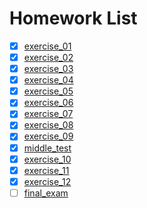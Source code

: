 # Homework List
- [x] [exercise_01](https://github.com/spaceandnight/compuational_physics_N2015301020065/blob/master/first.md)
- [x] [exercise_02](https://github.com/spaceandnight/compuational_physics_N2015301020065/blob/master/myname.md)
- [x] [exercise_03](https://github.com/spaceandnight/compuational_physics_N2015301020065/blob/master/movname.md)
- [x] [exercise_04](https://github.com/spaceandnight/compuational_physics_N2015301020065/blob/master/question12.md)
- [x] [exercise_05](https://github.com/spaceandnight/compuational_physics_N2015301020065/blob/master/cannon.md)
- [x] [exercise_06](https://github.com/spaceandnight/compuational_physics_N2015301020065/blob/master/backspin%20ball.md)
- [x] [exercise_07](http://note.youdao.com/noteshare?id=e01e4f4d376283eaa9645423e744eaa6)
- [x] [exercise_08](http://note.youdao.com/noteshare?id=0edbc34f67f2534254ae0046ad7b2cca)
- [x] [exercise_09](http://note.youdao.com/noteshare?id=c237cabb9cf12387a363fffd8a535eff)
- [x] [middle_test](http://note.youdao.com/noteshare?id=6ba61355e905695c55b684d9ffa97775)
- [x] [exercise_10](http://note.youdao.com/noteshare?id=20da980c22a41ad83498b0f520104a99)
- [x] [exercise_11](http://note.youdao.com/noteshare?id=bf15dd187d143d13ae6ba7851ed5e6c5)
- [x] [exercise_12](http://note.youdao.com/noteshare?id=681c16461ee5a9bd359e4812895f9546)
- [ ] [final_exam](http://note.youdao.com/noteshare?id=6afb31ba4ac728e0312c19efaa83e9e9)
